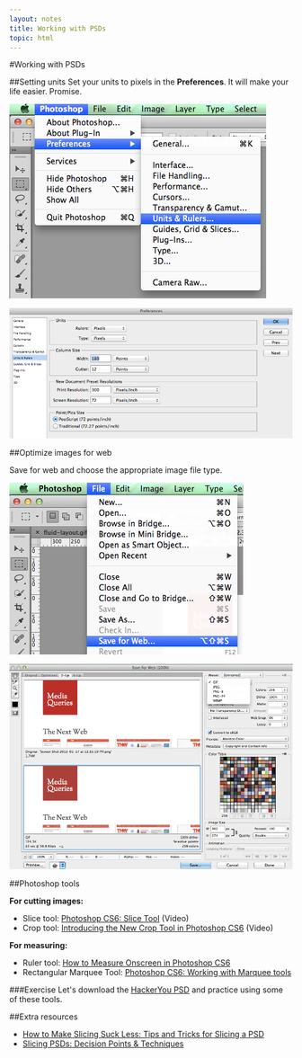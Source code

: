 ```yaml
---
layout: notes
title: Working with PSDs
topic: html
---
```


#Working with PSDs

##Setting units
Set your units to pixels in the **Preferences**. It will make your life easier. Promise.

![PS preferences](images/preferences.gif) 

![PS preferences unit](images/preferences-units-rulers.gif)

##Optimize images for web

Save for web and choose the appropriate image file type.

![photoshop preferences](images/save-for-web.gif)

![photoshop preferences](images/save-file-type.gif)


##Photoshop tools

**For cutting images:**

* Slice tool: [Photoshop CS6: Slice Tool](http://www.youtube.com/watch?v=zOpkh2om1tI) (Video)
* Crop tool: [Introducing the New Crop Tool in Photoshop CS6](http://psd.tutsplus.com/tutorials/tools-tips/photoshop-cs6-crop-tool/) (Video)

**For measuring:**

* Ruler tool: [How to Measure Onscreen in Photoshop CS6](http://www.dummies.com/how-to/content/how-to-measure-onscreen-in-photoshop-cs6.html)
* Rectangular Marquee Tool: [Photoshop CS6: Working with Marquee tools](http://www.youtube.com/watch?v=zCIwIaLhRsw)

###Exercise
Let's download the <a href="examples/hackeryou.psd" class="exercises">HackerYou PSD</a> and practice using some of these tools.

##Extra resources
* [How to Make Slicing Suck Less: Tips and Tricks for Slicing a PSD](http://designshack.net/articles/graphics/how-to-make-slicing-suck-less-tips-and-tricks-for-slicing-a-psd/)
* [Slicing PSDs: Decision Points &amp; Techniques](http://zoerooney.com/blog/tutorials/slicing-psds-decision-points-techniques/)